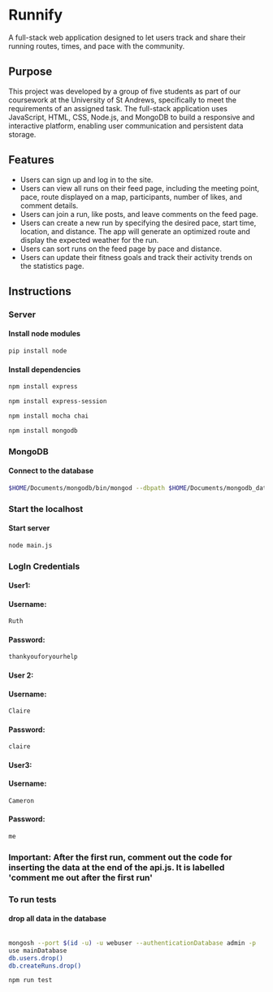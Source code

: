 # Runnify
A full-stack web application designed to let users track and share their running routes, times, and pace with the community.

## Purpose 
This project was developed by a group of five students as part of our coursework at the University of St Andrews, specifically to meet the requirements of an assigned task. The full-stack application uses JavaScript, HTML, CSS, Node.js, and MongoDB to build a responsive and interactive platform, enabling user communication and persistent data storage.

## Features 
*	Users can sign up and log in to the site.
*	Users can view all runs on their feed page, including the meeting point, pace, route displayed on a map, participants, number of likes, and comment details.
*	Users can join a run, like posts, and leave comments on the feed page.
*	Users can create a new run by specifying the desired pace, start time, location, and distance. The app will generate an optimized route and display the expected weather for the run.
*	Users can sort runs on the feed page by pace and distance.
*	Users can update their fitness goals and track their activity trends on the statistics page.
## Instructions



### Server

#### Install node modules
```bash
pip install node
```

#### Install dependencies
```bash
npm install express
```

```bash
npm install express-session
```

```bash
npm install mocha chai
```

```bash
npm install mongodb
```

### MongoDB
#### Connect to the database
```bash
$HOME/Documents/mongodb/bin/mongod --dbpath $HOME/Documents/mongodb_data --logpath=$HOME/Documents/mongodb/mongodb.log --auth --port $(id -u) &
```

### Start the localhost
#### Start server
```bash
node main.js
```
### LogIn Credentials

#### User1:

#### Username:
```bash
Ruth
```

#### Password:
```bash
thankyouforyourhelp
```

#### User 2:
#### Username:
```bash
Claire
```

#### Password:
```bash
claire
```

#### User3:

#### Username:
```bash
Cameron
```

#### Password:
```bash
me
```

### Important: After the first run, comment out the code for inserting the data at the end of the api.js. It is labelled 'comment me out after the first run'


### To run tests 
#### drop all data in the database 
``` bash 

mongosh --port $(id -u) -u webuser --authenticationDatabase admin -p
use mainDatabase
db.users.drop() 
db.createRuns.drop()
```
```
npm run test
```

